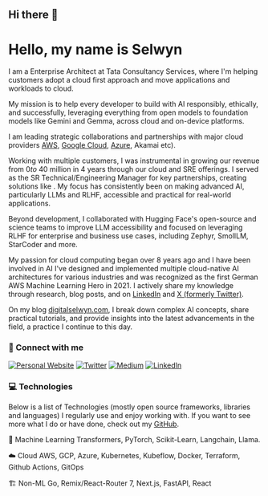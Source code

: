 ## Hi there 👋

<!--
**sdavidraj/sdavidraj** is a ✨ _special_ ✨ repository because its `README.md` (this file) appears on your GitHub profile.

Here are some ideas to get you started:

- 🔭 I’m currently working on ...
- 🌱 I’m currently learning ...
- 👯 I’m looking to collaborate on ...
- 🤔 I’m looking for help with ...
- 💬 Ask me about ...
- 📫 How to reach me: ...
- 😄 Pronouns: ...
- ⚡ Fun fact: ...
-->
# Hello, my name is Selwyn

I am a Enterprise Architect at Tata Consultancy Services, where I'm helping customers adopt a cloud first approach and move applications and workloads to cloud.

My mission is to help every developer to build with AI responsibly, ethically, and successfully, leveraging everything from open models to foundation models like Gemini and Gemma, across cloud and on-device platforms.

I am leading strategic collaborations and partnerships with major cloud providers [AWS](https://aws.amazon.com/), [Google Cloud](https://cloud.google.com/), [Azure](https://azure.microsoft.com/), Akamai etc).

Working with multiple customers, I was instrumental in growing our revenue from $0 to ~$40 million in 4 years through our cloud and SRE offerings. I served as the SR Technical/Engineering Manager for key partnerships, creating solutions like . My focus has consistently been on making advanced AI, particularly LLMs and RLHF, accessible and practical for real-world applications.

Beyond development, I collaborated with Hugging Face's open-source and science teams to improve LLM accessibility and focused on leveraging RLHF for enterprise and business use cases, including Zephyr, SmollLM, StarCoder and more.

My passion for cloud computing began over 8 years ago and I have been involved in AI  I've designed and implemented multiple cloud-native AI architectures for various industries and was recognized as the first German AWS Machine Learning Hero in 2021. I actively share my knowledge through research, blog posts, and on [LinkedIn](https://linkedin.com/) and [X (formerly Twitter)](https://x.com/).

On my blog [digitalselwyn.com](https://www.digitalselwyn.com), I break down complex AI concepts, share practical tutorials, and provide insights into the latest advancements in the field, a practice I continue to this day.

### 🔗 Connect with me

[<img src="https://img.shields.io/badge/Personal_Website-white?style=for-the-badge&logo=About.me&logoColor=blue" alt="Personal Website" />](https://www.digitalselwyn.com)
[<img src="https://img.shields.io/badge/Twitter-1DA1F2?style=for-the-badge&logo=twitter&logoColor=white" alt="Twitter" />](https://x.com/dselwyn)
[<img src="https://img.shields.io/badge/Medium-12100E?style=for-the-badge&logo=medium&logoColor=white" alt="Medium" />](https://medium.com/@sdavidraj)
[<img src="https://img.shields.io/badge/LinkedIn-0A66C2?style=for-the-badge&logo=linkedin&logoColor=white" alt="LinkedIn" />](https://linkedin.com/in/selwyndavidraj)

### 💻 Technologies

Below is a list of Technologies (mostly open source frameworks, libraries and languages) I regularly use and enjoy working with. If you want to see more what I do or have done, check out my [GitHub](https://github.com/sdavidraj).

🤖 Machine Learning
Transformers, PyTorch, Scikit-Learn, Langchain, Llama.

☁️ Cloud
AWS, GCP, Azure, Kubernetes, Kubeflow, Docker, Terraform, Github Actions, GitOps

🏗️ Non-ML
Go, Remix/React-Router 7, Next.js, FastAPI, React
